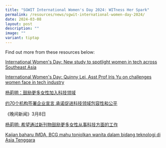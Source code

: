 ```yaml
---
title: "SGWIT International Women's Day 2024: WITness Her Spark"
permalink: /resources/news/sgwit-international-women-day-2024/
date: 2024-03-08
layout: post
description: ""
image: ""
variant: tiptap
---
```

<p></p>
<p>Find out more from these resources below:</p>
<p><a href="https://www.channelnewsasia.com/watch/international-womens-day-new-study-spotlight-women-tech-across-southeast-asia-4181771" rel="noopener noreferrer nofollow" target="_blank">International Women's Day: New study to spotlight women in tech across Southeast Asia</a>
</p>
<p><a href="https://www.channelnewsasia.com/watch/international-womens-day-new-study-spotlight-women-tech-across-southeast-asia-4181771" rel="noopener noreferrer nofollow" target="_blank">International Women's Day: Quinny Lei, Asst Prof Iris Yu on challenges women face in tech industry</a>
</p>
<p><a href="https://www.zaobao.com.sg/news/singapore/story20240308-3129488" rel="noopener noreferrer nofollow" target="_blank">杨莉明：鼓励更多女性加入科技领域</a>
</p>
<p><a href="https://www.8world.com/singapore/sg-women-in-tech-iwd-2395561" rel="noopener noreferrer nofollow" target="_blank">约70个机构签署企业宣言 承诺促进科技领域包容性和公平</a>
</p>
<p>《晚间新闻》3月8日</p>
<p><a href="https://www.8world.com/singapore/imda-2395781" rel="noopener noreferrer nofollow" target="_blank">杨莉明: 希望通过新刊物鼓励更多女性从事科技方面的工作</a>
</p>
<p><a href="https://berita.mediacorp.sg/singapura/kajian-baharu-imda-bcg-mahu-tonjolkan-wanita-dalam-bidang-teknologi-di-asia-tenggara-830616" rel="noopener noreferrer nofollow" target="_blank">Kajian baharu IMDA, BCG mahu tonjolkan wanita dalam bidang teknologi di Asia Tenggara</a>
<br>
</p>